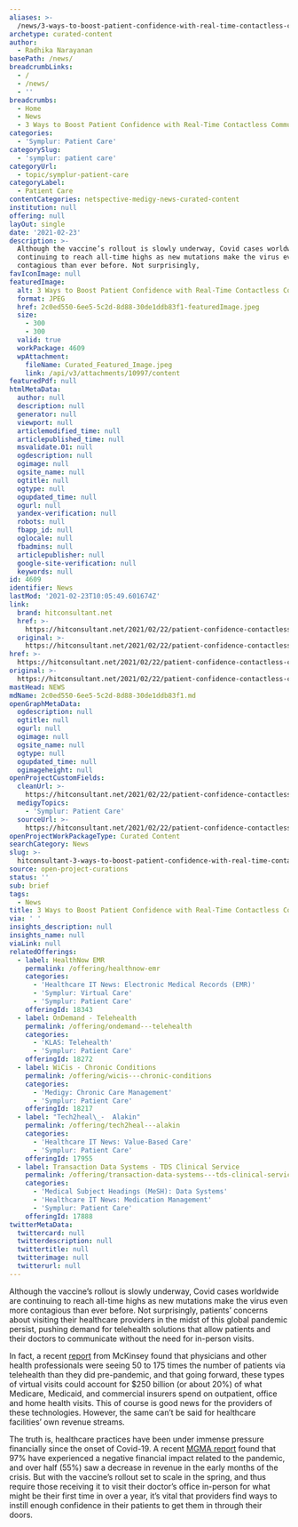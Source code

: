 ```yaml
---
aliases: >-
  /news/3-ways-to-boost-patient-confidence-with-real-time-contactless-communication
archetype: curated-content
author:
  - Radhika Narayanan
basePath: /news/
breadcrumbLinks:
  - /
  - /news/
  - ''
breadcrumbs:
  - Home
  - News
  - 3 Ways to Boost Patient Confidence with Real-Time Contactless Communication
categories:
  - 'Symplur: Patient Care'
categorySlug:
  - 'symplur: patient care'
categoryUrl:
  - topic/symplur-patient-care
categoryLabel:
  - Patient Care
contentCategories: netspective-medigy-news-curated-content
institution: null
offering: null
layOut: single
date: '2021-02-23'
description: >-
  Although the vaccine’s rollout is slowly underway, Covid cases worldwide are
  continuing to reach all-time highs as new mutations make the virus even more
  contagious than ever before. Not surprisingly,
favIconImage: null
featuredImage:
  alt: 3 Ways to Boost Patient Confidence with Real-Time Contactless Communication
  format: JPEG
  href: 2c0ed550-6ee5-5c2d-8d88-30de1ddb83f1-featuredImage.jpeg
  size:
    - 300
    - 300
  valid: true
  workPackage: 4609
  wpAttachment:
    fileName: Curated_Featured_Image.jpeg
    link: /api/v3/attachments/10997/content
featuredPdf: null
htmlMetaData:
  author: null
  description: null
  generator: null
  viewport: null
  articlemodified_time: null
  articlepublished_time: null
  msvalidate.01: null
  ogdescription: null
  ogimage: null
  ogsite_name: null
  ogtitle: null
  ogtype: null
  ogupdated_time: null
  ogurl: null
  yandex-verification: null
  robots: null
  fbapp_id: null
  oglocale: null
  fbadmins: null
  articlepublisher: null
  google-site-verification: null
  keywords: null
id: 4609
identifier: News
lastMod: '2021-02-23T10:05:49.601674Z'
link:
  brand: hitconsultant.net
  href: >-
    https://hitconsultant.net/2021/02/22/patient-confidence-contactless-communication/#.YDTRwOj7RPY
  original: >-
    https://hitconsultant.net/2021/02/22/patient-confidence-contactless-communication/#.YDTRwOj7RPY
href: >-
  https://hitconsultant.net/2021/02/22/patient-confidence-contactless-communication/#.YDTRwOj7RPY
original: >-
  https://hitconsultant.net/2021/02/22/patient-confidence-contactless-communication/#.YDTRwOj7RPY
mastHead: NEWS
mdName: 2c0ed550-6ee5-5c2d-8d88-30de1ddb83f1.md
openGraphMetaData:
  ogdescription: null
  ogtitle: null
  ogurl: null
  ogimage: null
  ogsite_name: null
  ogtype: null
  ogupdated_time: null
  ogimageheight: null
openProjectCustomFields:
  cleanUrl: >-
    https://hitconsultant.net/2021/02/22/patient-confidence-contactless-communication/#.YDTRwOj7RPY
  medigyTopics:
    - 'Symplur: Patient Care'
  sourceUrl: >-
    https://hitconsultant.net/2021/02/22/patient-confidence-contactless-communication/#.YDTRwOj7RPY
openProjectWorkPackageType: Curated Content
searchCategory: News
slug: >-
  hitconsultant-3-ways-to-boost-patient-confidence-with-real-time-contactless-communication
source: open-project-curations
status: ''
sub: brief
tags:
  - News
title: 3 Ways to Boost Patient Confidence with Real-Time Contactless Communication
via: ' '
insights_description: null
insights_name: null
viaLink: null
relatedOfferings:
  - label: HealthNow EMR
    permalink: /offering/healthnow-emr
    categories:
      - 'Healthcare IT News: Electronic Medical Records (EMR)'
      - 'Symplur: Virtual Care'
      - 'Symplur: Patient Care'
    offeringId: 18343
  - label: OnDemand - Telehealth
    permalink: /offering/ondemand---telehealth
    categories:
      - 'KLAS: Telehealth'
      - 'Symplur: Patient Care'
    offeringId: 18272
  - label: WiCis - Chronic Conditions
    permalink: /offering/wicis---chronic-conditions
    categories:
      - 'Medigy: Chronic Care Management'
      - 'Symplur: Patient Care'
    offeringId: 18217
  - label: "Tech2heal\_-  Alakin"
    permalink: /offering/tech2heal---alakin
    categories:
      - 'Healthcare IT News: Value-Based Care'
      - 'Symplur: Patient Care'
    offeringId: 17955
  - label: Transaction Data Systems - TDS Clinical Service
    permalink: /offering/transaction-data-systems---tds-clinical-service
    categories:
      - 'Medical Subject Headings (MeSH): Data Systems'
      - 'Healthcare IT News: Medication Management'
      - 'Symplur: Patient Care'
    offeringId: 17888
twitterMetaData:
  twittercard: null
  twitterdescription: null
  twittertitle: null
  twitterimage: null
  twitterurl: null
---
```

<p>Although the vaccine’s rollout is slowly underway, Covid cases worldwide are continuing to reach all-time highs as new mutations make the virus even more contagious than ever before. Not surprisingly, patients’ concerns about visiting their healthcare providers in the midst of this global pandemic persist, pushing demand for telehealth solutions that allow patients and their doctors to communicate without the need for in-person visits.&nbsp;</p><p>In fact, a recent <a href="https://www.mckinsey.com/industries/healthcare-systems-and-services/our-insights/telehealth-a-quarter-trillion-dollar-post-covid-19-reality">report</a> from McKinsey found that physicians and other health professionals were seeing 50 to 175 times the number of patients via telehealth than they did pre-pandemic, and that going forward, these types of virtual visits could account for $250 billion (or about 20%) of what Medicare, Medicaid, and commercial insurers spend on outpatient, office and home health visits. This of course is good news for the providers of these technologies. However, the same can’t be said for healthcare facilities’ own revenue streams.&nbsp;</p><p>The truth is, healthcare practices have been under immense pressure financially since the onset of Covid-19. A recent <a href="https://mgma.com/getattachment/9b8be0c2-0744-41bf-864f-04007d6adbd2/2004-G09621D-COVID-Financial-Impact-One-Pager-8-5x11-MW-2.pdf.aspx?lang=en-US&amp;ext=.pdf">MGMA report</a> found that 97% have experienced a negative financial impact related to the pandemic, and over half (55%) saw a decrease in revenue in the early months of the crisis. But with the vaccine’s rollout set to scale in the spring, and thus require those receiving it to visit their doctor’s office in-person for what might be their first time in over a year, it’s vital that providers find ways to instill enough confidence in their patients to get them in through their doors.&nbsp;</p>